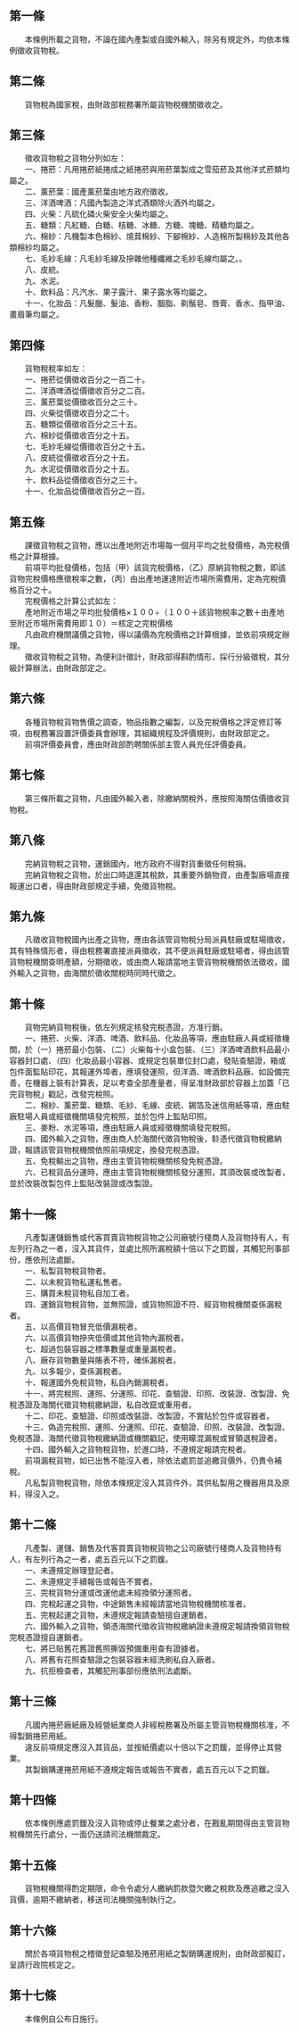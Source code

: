 第一條 
-------
　　本條例所載之貨物，不論在國內產製或自國外輸入，除另有規定外，均依本條例徵收貨物稅。  


第二條 
-------
　　貨物稅為國家稅，由財政部稅務署所屬貨物稅機關徵收之。  


第三條 
-------
　　徵收貨物稅之貨物分列如左：  
　　一、捲菸：凡用捲菸紙捲成之紙捲菸與用菸葉製成之雪茄菸及其他洋式菸類均屬之。  
　　二、薰菸葉：國產薰菸葉由地方政府徵收。  
　　三、洋酒啤酒：凡國內製造之洋式酒類除火酒外均屬之。  
　　四、火柴：凡硫化磷火柴安全火柴均屬之。  
　　五、糖類：凡紅糖、白糖、桔糖、冰糖、方糖、塊糖、精糖均屬之。  
　　六、棉紗：凡機製本色棉紗、燒茸棉紗、下腳棉紗、人造棉所製棉紗及其他各類棉紗均屬之。  
　　七、毛紗毛線：凡毛紗毛線及摻雜他種纖維之毛紗毛線均屬之。。  
　　八、皮統。  
　　九、水泥。  
　　十、飲料品：凡汽水、果子露汁、果子露水等均屬之。  
　　十一、化妝品：凡髮臘、髮油、香粉、胭脂、剃鬚皂、唇膏、香水、指甲油、畫眉筆均屬之。  


第四條 
-------
　　貨物稅稅率如左：  
　　一、捲菸從價徵收百分之一百二十。  
　　二、洋酒啤酒從價徵收百分之二百。  
　　三、薰菸葉從價徵收百分之三十。  
　　四、火柴從價徵收百分之二十。  
　　五、糖類從價徵收百分之三十五。  
　　六、棉紗從價徵收百分之十五。  
　　七、毛紗毛線從價徵收百分之十五。  
　　八、皮統從價徵收百分之十五。  
　　九、水泥從價徵收百分之十五。  
　　十、飲料品從價徵收百分之三十。  
　　十一、化妝品從價徵收百分之一百。  


第五條 
-------
　　課徵貨物稅之貨物，應以出產地附近市場每一個月平均之批發價格，為完稅價格之計算根據。  
　　前項平均批發價格，包括（甲）該貨完稅價格，（乙）原納貨物稅之數，即該貨物完稅價格應徵稅率之數，（丙）由出產地運達附近市場所需費用，定為完稅價格百分之十。  
　　完稅價格之計算公式如左：  
　　產地附近市場之平均批發價格×１００÷（１００＋該貨物稅率之數＋由產地至附近市場所需費用即１０）＝核定之完稅價格  
　　凡由政府機關議價之貨物，得以議價為完稅價格之計算根據，並依前項規定辦理。  
　　徵收貨物稅之貨物，為便利計徵計，財政部得斟酌情形，採行分級徵稅，其分級計算辦法，由財政部定之。  


第六條 
-------
　　各種貨物稅貨物售價之調查，物品指數之編製，以及完稅價格之評定修訂等項，由稅務署設置評價委員會辦理，其組織規程及評價規則，由財政部定之。  
　　前項評價委員會，應由財政部酌聘關係部主管人員充任評價委員。  


第七條 
-------
　　第三條所載之貨物，凡由國外輸入者，除繳納關稅外，應按照海關估價徵收貨物稅。  


第八條 
-------
　　完納貨物稅之貨物，運銷國內，地方政府不得對貨重徵任何稅捐。  
　　完納貨物稅之貨物，於出口時退還其稅款，其重要外銷物資，由產製廠場直接報運出口者，得由財政部規定手續，免徵貨物稅。  


第九條 
-------
　　凡徵收貨物稅國內出產之貨物，應由各該管貨物稅分局派員駐廠或駐場徵收，其有特殊情形者，得由稅務署直接派員徵收，其不便派員駐廠或駐場者，得由該管貨物稅機關查明產額，分期徵收，或由商人報請當地主管貨物稅機關依法徵收，國外輸入之貨物，由海關於徵收關稅時同時代徵之。  


第十條 
-------
　　貨物完納貨物稅後，依左列規定核發完稅憑證，方准行銷。  
　　一、捲菸、火柴、洋酒、啤酒、飲料品、化妝品等項，應由駐廠人員或經徵機關，於（一）捲菸最小包裝、（二）火柴每十小盒包裝、（三）洋酒啤酒飲料品最小容器封口處、（四）化妝品最小容器、或規定包裝單位封口處，發貼查驗證，箱或包件面監貼印花，其報運外埠者，應填發運照，但洋酒、啤酒飲料品廠、如設備完善，在機器上裝有計算表，足以考查全部產量者，得呈准財政部於容器上加蓋「已完貨物稅」戳記，改發完稅照。  
　　二、棉紗、薰菸葉、糖類、毛紗、毛線、皮統、錫箔及迷信用紙等項，應由駐廠駐場人員或經徵機關填發完稅照，並於包件上監貼印照。  
　　三、麥粉、水泥等項，應由駐廠人員或經徵機關填發完稅照。  
　　四、國外輸入之貨物，應由商人於海關代徵貨物稅後，駖憑代徵貨物稅繳納證，報請該管貨物稅機關依照前項規定，換發完稅憑證。  
　　五、免稅輸出之貨物，應由主管貨物稅機關核發免稅憑證。  
　　六、已稅貨品分運時，應由主管貨物稅機關核發分運照，其須改裝或改製者，並於改裝改製包件上監貼改裝證或改製證。  


第十一條 
---------
　　凡產製運儲銷售或代客買賣貨物稅貨物之公司廠號行棧商人及貨物持有人，有左列行為之一者，沒入其貨件，並處比照所漏稅額十倍以下之罰鍰，其觸犯刑事部份，應依刑法處斷。  
　　一、私製貨物稅貨物者。  
　　二、以未稅貨物私運私售者。  
　　三、購買未稅貨物私自加工者。  
　　四、運銷貨物稅貨物，並無照證，或貨物照證不符、經貨物稅機關查係漏稅者。  
　　五、以高價貨物冒充低價漏稅者。  
　　六、以高價貨物摻夾低價或其他貨物內漏稅者。  
　　七、超過包裝容器之標準數量或重量漏稅者。  
　　八、廠存貨物數量與賬表不符，確係漏稅者。  
　　九、以多報少，查係漏稅者。  
　　十、報運國外免稅貨物，私自內銷漏稅者。  
　　十一、將完稅照、運照、分運照、印花、查驗證、印照、改裝證、改製證、免稅憑證及海關代徵貨物稅繳納證，私自改竄或重用者。  
　　十二、印花、查驗證、印照或改裝證、改製證，不實貼於包件或容器者。  
　　十三、偽造完稅照、運照、分運照、印花、查驗證、印照、改裝證、改製證、免稅憑證、海關代徵貨物稅繳納證或機關戳記，使用矇混漏稅或冒領退稅證者。  
　　十四、國外輸入之貨物稅貨物，於進口時，不遵規定報請完稅者。  
　　前項漏稅貨物，如已出售不能沒入者，除依法處罰並追繳貨價外，仍責令補稅。  
　　凡私製貨物稅貨物，除依本條規定沒入其貨件外，其供私製用之機器用具及原料，得沒入之。  


第十二條 
---------
　　凡產製、運儲、銷售及代客買賣貨物稅貨物之公司廠號行棧商人及貨物持有人，有左列行為之一者，處五百元以下之罰鍰。  
　　一、未遵規定辦理登記者。  
　　二、未遵規定手續報告或報告不實者。  
　　三、完稅貨物分運或改運他處未經換領分運照者。  
　　四、完稅起運之貨物，中途銷售未經報請當地貨物稅機關核准者。  
　　五、完稅起運之貨物，未遵規定報請查驗擅自運銷者。  
　　六、國外輸入之貨物，領憑海關代徵收貨物稅繳納證未遵規定報請換領貨物稅完稅憑證擅自運銷者。  
　　七、將已貼舊花舊證舊照撕毀預備重用查有證據者。  
　　八、將舊有花照查驗證之包裝容器未經洗刷私自入廠者。  
　　九、抗拒檢查者，其觸犯刑事部份應依刑法處斷。  


第十三條 
---------
　　凡國內捲菸廠紙廠及經營紙業商人非經稅務署及所屬主管貨物稅機關核准，不得製銷捲菸用紙。  
　　違反前項規定應沒入其貨品，並按紙價處以十倍以下之罰鍰，並得停止其營業。  
　　其製銷購運捲菸用紙不遵規定報告或報告不實者，處五百元以下之罰鍰。  


第十四條 
---------
　　依本條例應處罰鍰及沒入貨物或停止餐業之處分者，在戡亂期間得由主管貨物稅機關先行處分，一面仍送請司法機關裁定。  


第十五條 
---------
　　貨物稅機關得酌定期限，命令令處分人繳納罰款暨欠繳之稅款及應追繳之沒入貨價，逾期不繳納者，移送司法機關強制執行之。  


第十六條 
---------
　　關於各項貨物稅之稽徵登記查驗及捲菸用紙之製銷購運規則，由財政部擬訂，呈請行政院核定之。  


第十七條 
---------
　　本條例自公布日施行。